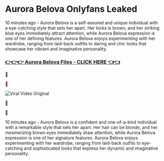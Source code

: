 # Aurora Belova Onlyfans Leaked

<p>10 minutes ago - Aurora Belova is a self-assured and unique individual with a eye-catching style that sets her apart. Her locks is brown, and her striking blue eyes immediately attract attention, while Aurora Belova expression is one of her defining features. Aurora Belova enjoys experimenting with her wardrobe, ranging from laid-back outfits to daring and chic looks that showcase her vibrant and imaginative personality.</p><p>
<h3><a href="https://fansleaks.com-getfree.pro/aurora-belova" rel="nofollow">👉👉👉 Aurora Belova Files - CLICK HERE 👈👈</a></h3>
<p>🔻</p>
<p>🔻</p> <p>
<a href="https://fansleaks.com-getfree.pro/aurora-belova" rel="nofollow"><img src="https://i.imgur.com/0ZbtXZ5.gif" alt="Viral Video Original" style="max-width: 100%; display: inline-block;" data-target="animated-image.originalImage"></a>
<p>🔻</p>
<p>🔻</p> <p>10 minutes ago - Aurora Belova is a confident and one-of-a-kind individual with a remarkable style that sets her apart. Her hair can be blonde, and her mesmerizing brown eyes immediately draw attention, while Aurora Belova expression is one of her signature features. Aurora Belova enjoys experimenting with her wardrobe, ranging from laid-back outfits to eye-catching and sophisticated looks that express her dynamic and imaginative personality.</p>